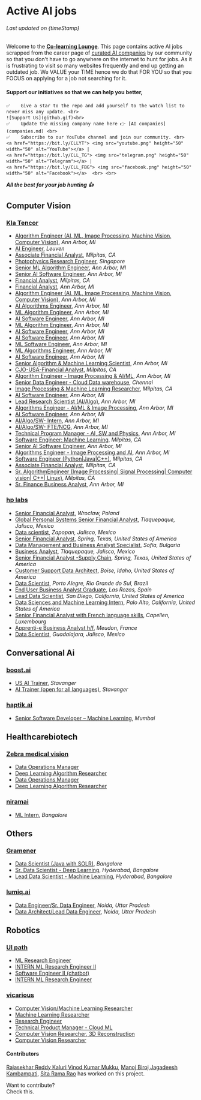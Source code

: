 # Active AI jobs 
###### _Last updated on {timeStamp}_

Welcome to the [**Co-learning Lounge**](colearninglounge.com). This page contains active AI jobs scrapped from the career page of [curated AI companies](companies.md) by our community so that you don't have to go anywhere on the internet to hunt for jobs. As it is frustrating to visit so many websites frequently and end up getting an outdated job. We VALUE your TIME hence we do that FOR YOU so that you FOCUS on applying for a job not searching for it.

#### Support our initiatives so that we can help you better, <br>
    ✅    Give a star to the repo and add yourself to the watch list to never miss any update. <br>
    ![Support Us](github.gif)<br>
    ✅    Update the missing company name here 👉 [AI companies](companies.md) <br>
    ✅    Subscribe to our YouTube channel and join our community. <br>
    <a href="https://bit.ly/CLLYT"> <img src="youtube.png" height="50" width="50" alt="YouTube"></a> | 
    <a href="https://bit.ly/CLL_TG"> <img src="telegram.png" height="50" width="50" alt="Telegram"></a> | 
    <a href="https://bit.ly/CLL_FBG"> <img src="facebook.png" height="50" width="50" alt="Facebook"></a>  <br> <br>
***All the best for your job hunting 👍***

 ## Computer Vision
 ### [Kla Tencor](https://careers.kla-tencor.com/jobs/search)
 - [Algorithm Engineer (AI, ML, Image Processing, Machine Vision, Computer Vision)](https://careers.kla-tencor.com/jobs/4606453-algorithm-engineer-ai-ml-image-processing-machine-vision-computer-vision), _Ann Arbor, MI_
 - [AI Engineer](https://careers.kla-tencor.com/jobs/5049060-ai-engineer), _Leuven_
 - [Associate Financial Analyst](https://careers.kla-tencor.com/jobs/4983684-associate-financial-analyst), _Milpitas, CA_
 - [Photophysics Research Engineer](https://careers.kla-tencor.com/jobs/4757387-photophysics-research-engineer), _Singapore_
 - [Senior ML Algorithm Engineer](https://careers.kla-tencor.com/jobs/4745473-senior-ml-algorithm-engineer), _Ann Arbor, MI_
 - [Senior AI Software Engineer](https://careers.kla-tencor.com/jobs/4744789-senior-ai-software-engineer), _Ann Arbor, MI_
 - [Financial Analyst](https://careers.kla-tencor.com/jobs/4735300-financial-analyst), _Milpitas, CA_
 - [Financial Analyst](https://careers.kla-tencor.com/jobs/4669626-financial-analyst), _Ann Arbor, MI_
 - [Algorithm Engineer  (AI, ML, Image Processing, Machine Vision, Computer Vision)](https://careers.kla-tencor.com/jobs/4606454-algorithm-engineer-ai-ml-image-processing-machine-vision-computer-vision), _Ann Arbor, MI_
 - [AI Algorithms Engineer](https://careers.kla-tencor.com/jobs/4591361-ai-algorithms-engineer), _Ann Arbor, MI_
 - [ML Algorithm Engineer](https://careers.kla-tencor.com/jobs/4591358-ml-algorithm-engineer), _Ann Arbor, MI_
 - [AI Software Engineer](https://careers.kla-tencor.com/jobs/5063233-ai-software-engineer), _Ann Arbor, MI_
 - [ML Algorithm Engineer](https://careers.kla-tencor.com/jobs/4591357-ml-algorithm-engineer), _Ann Arbor, MI_
 - [AI Software Engineer](https://careers.kla-tencor.com/jobs/4586141-ai-software-engineer), _Ann Arbor, MI_
 - [AI Software Engineer](https://careers.kla-tencor.com/jobs/4585973-ai-software-engineer), _Ann Arbor, MI_
 - [ML Software Engineer](https://careers.kla-tencor.com/jobs/4585750-ml-software-engineer), _Ann Arbor, MI_
 - [ML Algorithms Engineer](https://careers.kla-tencor.com/jobs/4585560-ml-algorithms-engineer), _Ann Arbor, MI_
 - [AI Software Engineer](https://careers.kla-tencor.com/jobs/3915430-ai-software-engineer), _Ann Arbor, MI_
 - [Senior Algorithm & Machine Learning Scientist](https://careers.kla-tencor.com/jobs/3869246-senior-algorithm-and-machine-learning-scientist), _Ann Arbor, MI_
 - [CJO-USA-Financial Analyst](https://careers.kla-tencor.com/jobs/3600534-cjo-usa-financial-analyst), _Milpitas, CA_
 - [Algorithm Engineer - Image Processing & AI/ML](https://careers.kla-tencor.com/jobs/3535453-algorithm-engineer-image-processing-and-ai-slash-ml), _Ann Arbor, MI_
 - [Senior Data Engineer - Cloud Data warehouse](https://careers.kla-tencor.com/jobs/3327502-senior-data-engineer-cloud-data-warehouse), _Chennai_
 - [Image Processing & Machine Learning Researcher](https://careers.kla-tencor.com/jobs/2371992-image-processing-and-machine-learning-researcher), _Milpitas, CA_
 - [AI Software Engineer](https://careers.kla-tencor.com/jobs/4591356-ai-software-engineer), _Ann Arbor, MI_
 - [Lead Research Scientist (AI/Algo)](https://careers.kla-tencor.com/jobs/5069306-lead-research-scientist-ai-slash-algo), _Ann Arbor, MI_
 - [Algorithms Engineer - AI/ML & Image Processing](https://careers.kla-tencor.com/jobs/5069557-algorithms-engineer-ai-slash-ml-and-image-processing), _Ann Arbor, MI_
 - [AI Software Engineer](https://careers.kla-tencor.com/jobs/5069556-ai-software-engineer), _Ann Arbor, MI_
 - [AI/Algo/SW- Intern](https://careers.kla-tencor.com/jobs/5244443-ai-slash-algo-slash-sw-intern), _Ann Arbor, MI_
 - [AI/Algo/SW- FTE/NCG](https://careers.kla-tencor.com/jobs/5244442-ai-slash-algo-slash-sw-fte-slash-ncg), _Ann Arbor, MI_
 - [Technical Program Manager - AI, SW and Physics](https://careers.kla-tencor.com/jobs/5240595-technical-program-manager-ai-sw-and-physics), _Ann Arbor, MI_
 - [Software Engineer: Machine Learning](https://careers.kla-tencor.com/jobs/5239574-software-engineer-machine-learning), _Milpitas, CA_
 - [Senior AI Software Engineer](https://careers.kla-tencor.com/jobs/5236778-senior-ai-software-engineer), _Ann Arbor, MI_
 - [Algorithms Engineer - Image Processing and AI](https://careers.kla-tencor.com/jobs/5236777-algorithms-engineer-image-processing-and-ai), _Ann Arbor, MI_
 - [Software Engineer (Python|Java|C++)](https://careers.kla-tencor.com/jobs/5223978-software-engineer-python-java-c-plus-plus), _Milpitas, CA_
 - [Associate Financial Analyst](https://careers.kla-tencor.com/jobs/5178721-associate-financial-analyst), _Milpitas, CA_
 - [Sr. AlgorithmEngineer (Image Processing| Signal Processing| Computer vision| C++| Linux)](https://careers.kla-tencor.com/jobs/5167429-sr-algorithmengineer-image-processing-signal-processing-computer-vision-c-plus-plus-linux), _Milpitas, CA_
 - [Sr. Finance Business Analyst](https://careers.kla-tencor.com/jobs/5099880-sr-finance-business-analyst), _Ann Arbor, MI_
 ### [hp labs](https://jobs.hp.com/en-us/Search-Results?CloudSearchValue=nonse&CloudSearchLocation=none&CloudSearchRadius=50&radiusUnit=Miles&prefilters=none)
 - [Senior Financial Analyst](https://jobs.hp.com/en-us/showjob/jobid/5032), _Wroclaw, Poland_
 - [Global Personal Systems Senior Financial Analyst](https://jobs.hp.com/en-us/showjob/jobid/5065), _Tlaquepaque, Jalisco, Mexico_
 - [Data scientist](https://jobs.hp.com/en-us/showjob/jobid/5046), _Zapopan, Jalisco, Mexico_
 - [Senior Financial Analyst](https://jobs.hp.com/en-us/showjob/jobid/4019), _Spring, Texas, United States of America_
 - [Data Management and Business Analyst Specialist](https://jobs.hp.com/en-us/showjob/jobid/3431), _Sofia, Bulgaria_
 - [Business Analyst](https://jobs.hp.com/en-us/showjob/jobid/4765), _Tlaquepaque, Jalisco, Mexico_
 - [Senior Financial Analyst -Supply Chain](https://jobs.hp.com/en-us/showjob/jobid/4229), _Spring, Texas, United States of America_
 - [Customer Support Data Architect](https://jobs.hp.com/en-us/showjob/jobid/4641), _Boise, Idaho, United States of America_
 - [Data Scientist](https://jobs.hp.com/en-us/showjob/jobid/4874), _Porto Alegre, Rio Grande do Sul, Brazil_
 - [End User Business Analyst  Graduate](https://jobs.hp.com/en-us/showjob/jobid/4908), _Las Rozas, Spain_
 - [Lead Data Scientist](https://jobs.hp.com/en-us/showjob/jobid/4913), _San Diego, California, United States of America_
 - [Data Sciences and Machine Learning Intern](https://jobs.hp.com/en-us/showjob/jobid/4980), _Palo Alto, California, United States of America_
 - [Senior Financial Analyst with French language skills](https://jobs.hp.com/en-us/showjob/jobid/4906), _Capellen, Luxembourg_
 - [Apprenti-e Business Analyst h/f](https://jobs.hp.com/en-us/showjob/jobid/4841), _Meudon, France_
 - [Data Scientist](https://jobs.hp.com/en-us/showjob/jobid/5054), _Guadalajara, Jalisco, Mexico_
 ## Conversational Ai
 ### [boost.ai](https://web106.reachmee.com/ext/I002/1350/main?site=6&validator=21304e4cfc10bf6957ad60fe5e4eba40&lang=UK&ref=https%3a%2f%2fwww.boost.ai%2f&ihelper=https://www.boost.ai/career/)
 - [US AI Trainer](https://web106.reachmee.com/ext/I002/1350/job?site=6&lang=UK&validator=21304e4cfc10bf6957ad60fe5e4eba40&ref=https%3A%2F%2Fwww.boost.ai%2F&ihelper=https%3A%2F%2Fwww.boost.ai%2Fcareer%2F&job_id=47), _Stavanger_
 - [AI Trainer (open for all languages)](https://web106.reachmee.com/ext/I002/1350/job?site=6&lang=UK&validator=21304e4cfc10bf6957ad60fe5e4eba40&ref=https%3A%2F%2Fwww.boost.ai%2F&ihelper=https%3A%2F%2Fwww.boost.ai%2Fcareer%2F&job_id=24), _Stavanger_
 ### [haptik.ai](https://haptik.ai/careers/)
 - [Senior Software Developer – Machine Learning](https://haptik.ai/careers/senior-software-developer-machine-learning/), _Mumbai_
 ## Healthcarebiotech
 ### [Zebra medical vision](https://www.zebra-med.com/careers)
 - [Data Operations Manager](https://www.zebra-med.com/careers/co/rd/5F.514/data-operations-manager/all)
 - [Deep Learning Algorithm Researcher](https://www.zebra-med.com/careers/co/rd/DA.704/deep-learning-algorithm-researcher/all)
 - [Data Operations Manager](https://www.zebra-med.com/careers/co/rd/5F.514/data-operations-manager)
 - [Deep Learning Algorithm Researcher](https://www.zebra-med.com/careers/co/rd/DA.704/deep-learning-algorithm-researcher)
 ### [niramai](https://www.niramai.com/careers/)
 - [ML Intern](https://www.niramai.com/career/summer-intern/), _Bangalore_
 ## Others
 ### [Gramener](https://gramener.com/careers/#?show=all)
 - [Data Scientist (Java with SOLR)](https://gramener.com/job/?id=90519), _Bangalore_
 - [Sr. Data Scientist - Deep Learning](https://gramener.com/job/?id=90514), _Hyderabad, Bangalore_
 - [Lead Data Scientist - Machine Learning](https://gramener.com/job/?id=90512), _Hyderabad, Bangalore_
 ### [lumiq.ai](https://lumiq.freshteam.com/jobs)
 - [Data Engineer/Sr. Data Engineer](https://lumiq.freshteam.com/jobs/-Glkpn5vbrD8/data-engineer-sr-data-engineer), _Noida, Uttar Pradesh_
 - [Data Architect/Lead Data Engineer](https://lumiq.freshteam.com/jobs/rnHp-sdWpv9o/data-architect-lead-data-engineer), _Noida, Uttar Pradesh_
 ## Robotics
 ### [UI path](https://www.uipath.com/company/careers/jobs)
 - [ML Research Engineer](https://www.uipath.com/company/careers/americas/bellevue/engineering-development/ml-research-engineer)
 - [INTERN ML Research Engineer II](https://www.uipath.com/company/careers/americas/bellevue/engineering-development/intern-ml-research-engineer-ii)
 - [Software Engineer II (chatbot)](https://www.uipath.com/company/careers/americas/bellevue/engineering-development/software-engineer-ii-chatbot)
 - [INTERN ML Research Engineer](https://www.uipath.com/company/careers/americas/bellevue/engineering-development/intern-ml-research-engineer)
 ### [vicarious](https://www.vicarious.com/careers/)
 - [Computer Vision/Machine Learning Researcher](https://jobs.lever.co/vicarious/d96c996a-8ed6-4abf-8f1c-0775e60bfc54)
 - [Machine Learning Researcher](https://jobs.lever.co/vicarious/4f204959-bd3e-45fb-a64e-8c4ff79c0e5d)
 - [Research Engineer](https://jobs.lever.co/vicarious/89ca586a-63ca-420e-9fc0-85c065e63dd9)
 - [Technical Product Manager - Cloud ML](https://jobs.lever.co/vicarious/d5b2ce61-10c4-4af1-812e-1254f7153464)
 - [Computer Vision Researcher, 3D Reconstruction](https://jobs.lever.co/vicarious/70a7aa5f-318e-4ffd-873c-0bd06cf65e3b)
 - [Computer Vision Researcher](https://jobs.lever.co/vicarious/7c3b3cd6-8552-43c2-b89f-8a410fd2684a)
 
#### Contributors
[Rajasekhar Reddy Kaluri](linkedin.com/in/raja-sekhara-reddy-kaluri-a8b7aa8b),[Vinod Kumar Mukku](linkedin.com/in/vinod-kumar-mukku-76a124121), [Manoj Biroj](linkedin.com/in/manoj-biroj),[Jagadeesh Kambampati](linkedin.com/in/jagadeesh-chandra-kambampati-99763a7a), [Sita Rama Rao](linkedin.com/in/venuturumilli-s-v-s-sita-rama-rao/) has worked on this project.

Want to contribute? <br>
Check this. 
